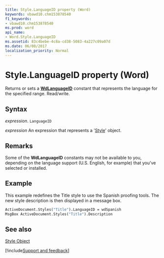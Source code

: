 ```yaml
---
title: Style.LanguageID property (Word)
keywords: vbawd10.chm153878540
f1_keywords:
- vbawd10.chm153878540
ms.prod: word
api_name:
- Word.Style.LanguageID
ms.assetid: 83c4bebe-4c8a-cd38-5083-4a227c09a07d
ms.date: 06/08/2017
localization_priority: Normal
---
```



# Style.LanguageID property (Word)

Returns or sets a  **[WdLanguageID](Word.WdLanguageID.md)** constant that represents the language for the specified range. Read/write.


## Syntax

_expression_. `LanguageID`

 _expression_ An expression that represents a '[Style](Word.Style.md)' object.


## Remarks

Some of the  **WdLanguageID** constants may not be available to you, depending on the language support (U.S. English, for example) that you've selected or installed.


## Example

This example redefines the Title style to use the Spanish proofing tools. The new style description is then displayed in a message box.


```vb
ActiveDocument.Styles("Title").LanguageID = wdSpanish 
MsgBox ActiveDocument.Styles("Title").Description
```


## See also


[Style Object](Word.Style.md)

[!include[Support and feedback](~/includes/feedback-boilerplate.md)]
